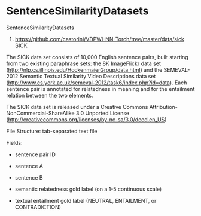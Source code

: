 # SentenceSimilarityDatasets
SentenceSimilarityDatasets

1. https://github.com/castorini/VDPWI-NN-Torch/tree/master/data/sick
SICK

The SICK data set consists of 10,000 English sentence pairs, built starting from two existing 
paraphrase sets: the 8K ImageFlickr data set (http://nlp.cs.illinois.edu/HockenmaierGroup/data.html) 
and the SEMEVAL-2012 Semantic Textual Similarity Video Descriptions data set 
(http://www.cs.york.ac.uk/semeval-2012/task6/index.php?id=data). Each sentence pair is annotated 
for relatedness in meaning and for the entailment relation between the two elements.


The SICK data set is released under a Creative Commons Attribution-NonCommercial-ShareAlike 3.0 
Unported License (http://creativecommons.org/licenses/by-nc-sa/3.0/deed.en_US)

File Structure: tab-separated text file


Fields:

- sentence pair ID

- sentence A

- sentence B

- semantic relatedness gold label (on a 1-5 continuous scale)

- textual entailment gold label (NEUTRAL, ENTAILMENT, or CONTRADICTION)
